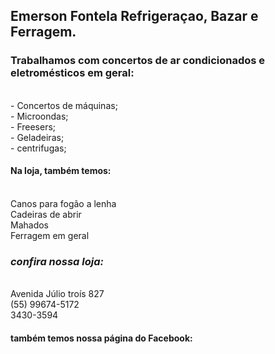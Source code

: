 <!doctype html>
 <html>
   <body>
    <p><h2><strong>Emerson Fontela Refrigeraçao, Bazar e Ferragem.</strong></h2></p>
    <p><h3>Trabalhamos com concertos de ar condicionados e eletromésticos em geral:</h3><br>
    - Concertos de máquinas;<br>
    - Microondas;<br>
    - Freesers;<br>
    - Geladeiras;<br>
    - centrifugas;</p>
    <p><h4>Na loja, também temos:</h4><br>
    Canos para fogão a lenha<br>
    Cadeiras de abrir<br>
    Mahados<br>
    Ferragem em geral<br>
    </p>
    <p><strong><em><h3>confira nossa loja:</h3></em></strong><br>
     Avenida Júlio troís 827<br>
     (55) 99674-5172<br>
     3430-3594<br>
     <h4>também temos nossa página do Facebook:<br>
      <a href="https://www.facebook.com/emersonlfontela.18>Emerson Fontela Refrigeração, Bazar e Ferragem</a>
    </p>
   </body>
     </html>
